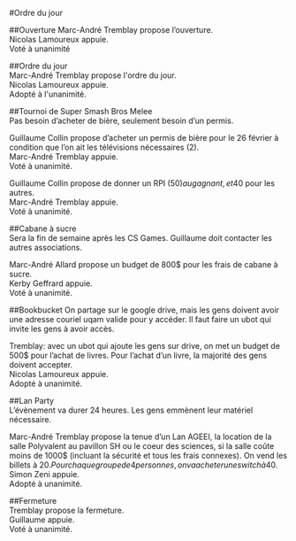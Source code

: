 #Ordre du jour  
  
##Ouverture
Marc-André Tremblay propose l’ouverture.  
Nicolas Lamoureux appuie.  
Voté à unanimité    

##Ordre du jour  
Marc-André Tremblay propose l'ordre du jour.  
Nicolas Lamoureux appuie.  
Adopté à l'unanimité.     

##Tournoi de Super Smash Bros Melee  
Pas besoin d’acheter de bière, seulement besoin d’un permis.

Guillaume Collin propose d’acheter un permis de bière pour le 26 février à condition que l’on ait les télévisions nécessaires (2).  
Marc-André Tremblay appuie.  
Voté à unanimité.    

Guillaume Collin propose de donner un RPI (50$) au gagnant, et 40$ pour les autres.  
Marc-André Tremblay appuie.  
Voté à unanimité.    

##Cabane à sucre  
Sera la fin de semaine après les CS Games. Guillaume doit contacter les autres associations.    

Marc-André Allard propose un budget de 800$ pour les frais de cabane à sucre.  
Kerby Geffrard appuie.  
Voté à unanimité.    

##Bookbucket
On partage sur le google drive, mais les gens doivent avoir une adresse couriel uqam valide pour y accéder. Il faut faire un ubot qui invite les gens à avoir accès.    

Tremblay: avec un ubot qui ajoute les gens sur drive, on met un budget de 500$ pour l’achat de livres. Pour l’achat d’un livre, la majorité des gens doivent accepter.    
Nicolas Lamoureux appuie.  
Adopté à unanimité.    

##Lan Party  
L’évènement va durer 24 heures. Les gens emmènent leur matériel nécessaire.     

Marc-André Tremblay propose la tenue d’un Lan AGEEI, la location de la salle Polyvalent au pavillon SH ou le coeur des sciences, si la salle coûte moins de 1000$ (incluant la sécurité et tous les frais connexes). On vend les billets à 20$. Pour chaque groupe de 4 personnes, on va acheter une switch à 40$.  
Simon Zeni appuie.  
Adopté à unanimité.  


##Fermeture  
Tremblay propose la fermeture.  
Guillaume appuie.  
Voté à unanimité.
